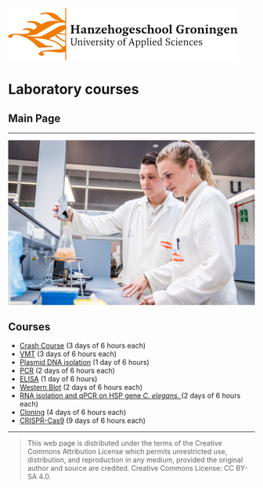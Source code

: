 ![Hanze](./hanze/hanze.png)

# Laboratory courses

## Main Page
---

![Pic](./impression/impression.jpg)

## Courses
- [Crash Course](./short/short.md) (3 days of 6 hours each)
- [VMT](./vmt/vmt.md) (3 days of 6 hours each)
- [Plasmid DNA isolation](./nucleic_acid_isolation/nucleic_acid_isolation.md) (1 day of 6 hours)
- [PCR](./pcr/pcr.md) (2 days of 6 hours each)
- [ELISA](./elisa/elisa.md) (1 day of 6 hours)
- [Western Blot](./western_blot/western_blot.md) (2 days of 6 hours each)
- [RNA isolation and qPCR on HSP gene *C. elegans*. ](./elegans/elegans.md) (2 days of 6 hours each)
- [Cloning](./cloning/cloning.md) (4 days of 6 hours each)
- [CRISPR-Cas9](./crispr/crispr.md) (9 days of 6 hours each)

--- 


>This web page is distributed under the terms of the Creative Commons Attribution License which permits unrestricted use, distribution, and reproduction in any medium, provided the original author and source are credited.
>Creative Commons License: CC BY-SA 4.0.


